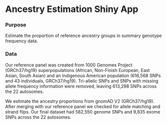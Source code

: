 # Ancestry Estimation Shiny App

### Purpose
Estimate the proportion of reference ancestry groups in summary genotype frequency data.

### Data
Our reference panel was created from 1000 Genomes Project (GRCh37/hg19) superpopulations (African, Non-Finish European, East Asian, South Asian) and an Indigenous American population (616,568 SNPs and 43 individuals, GRCh37/hg19). Tri-allelic SNPs and SNPs with missing allele frequency information were removed, leaving 613,298 SNPs across the 22 autosomes.

We estimate the ancestry proportions from gnomAD V2 (GRCh37/hg19). After merging with our reference panel we checked for allele matching and strand flips. Our final dataset had 582,550 genome SNPs and 9,835 exome SNPs across the 22 autosomes.

